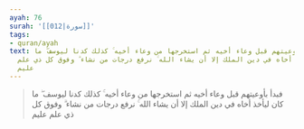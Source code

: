 ```yaml
---
ayah: 76
surah: '[[012|سورة]]'
tags:
- quran/ayah
text: فبدأ بأوعيتهم قبل وعاء أخيه ثم استخرجها من وعاء أخيه ۚ كذلك كدنا ليوسف ۖ ما
  كان ليأخذ أخاه في دين الملك إلا أن يشاء الله ۚ نرفع درجات من نشاء ۗ وفوق كل ذي علم
  عليم
---
```

> فبدأ بأوعيتهم قبل وعاء أخيه ثم استخرجها من وعاء أخيه ۚ كذلك كدنا ليوسف ۖ ما كان ليأخذ أخاه في دين الملك إلا أن يشاء الله ۚ نرفع درجات من نشاء ۗ وفوق كل ذي علم عليم

